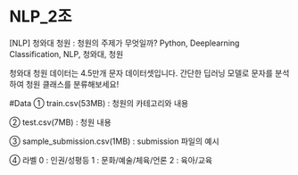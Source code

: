 # NLP_2조


[NLP] 청와대 청원 : 청원의 주제가 무엇일까?
Python, Deeplearning Classification, NLP, 청와대, 청원


청와대 청원 데이터는 4.5만개 문자 데이터셋입니다.
간단한 딥러닝 모델로 문자를 분석하여 청원 클래스를 분류해보세요!


#Data
① train.csv(53MB) : 청원의 카테고리와 내용

② test.csv(7MB) : 청원 내용 

③ sample_submission.csv(1MB) : submission 파일의 예시

④ 라벨
	0 : 인권/성평등
	1 : 문화/예술/체육/언론
	2 : 육아/교육
